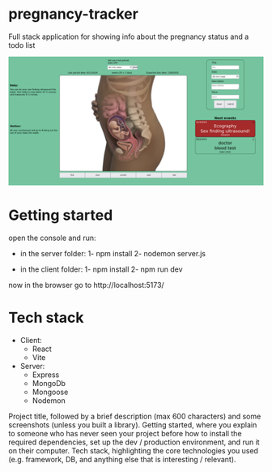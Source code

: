 # pregnancy-tracker

Full stack application for showing info about the pregnancy status and a todo list 

<p align="center">
  <img src="screen.png" />
</p>


# Getting started

  open the console and run:
  
  - in the server folder: 
      1- npm install
      2- nodemon server.js

  - in the client folder: 
      1- npm install
      2- npm run dev

now in the browser go to  http://localhost:5173/

# Tech stack

* Client: 
  * React 
  * Vite
* Server:
  * Express
  * MongoDb
  * Mongoose
  * Nodemon




  
Project title, followed by a brief description (max 600 characters) and some screenshots (unless you built a library).
Getting started, where you explain to someone who has never seen your project before how to install the required dependencies, set up the dev / production environment, and run it on their computer.
Tech stack, highlighting the core technologies you used (e.g. framework, DB, and anything else that is interesting / relevant).